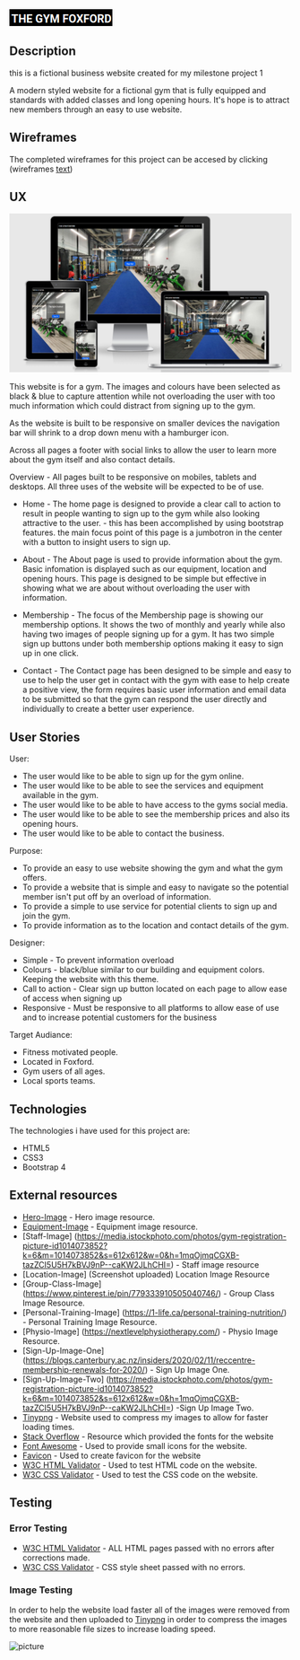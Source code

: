 <img src="assets/images/readme-images/homepage-logo.png">

## Description

this is a fictional business website created for my milestone project 1

A modern styled website for a fictional gym that is fully equipped and standards with added classes and long opening hours. It's hope is to attract new members through an easy to use website.

## Wireframes
The completed wireframes for this project can be accesed by clicking (wireframes [text](https://link))

## UX
<img src="assets/images/readme-images/ux-image.png">

This website is for a gym. The images and colours have been selected as black & blue to capture attention while not overloading the user with too much information which could distract from signing up to the gym.

As the website is built to be responsive on smaller devices the navigation bar will shrink to a drop down menu with a hamburger icon.

Across all pages a footer with social links to allow the user to learn more about the gym itself and also contact details.

Overview - All pages built to be responsive on mobiles, tablets and desktops. All three uses of the website will be expected to be of use.

* Home - The home page is designed to provide a clear call to action to result in people wanting to sign up to the gym while also looking attractive to the user. - this has been accomplished by using bootstrap features. the main focus point of this page is a jumbotron in the center with a button to insight users to sign up. 

* About - The About page is used to provide information about the gym. Basic infomation is displayed such as our equipment, location and opening hours. This page is designed to be simple but effective in showing what we are about without overloading the user with information.

* Membership - The focus of the Membership page is showing our membership options. It shows the two of monthly and yearly while also having two images of people signing up for a gym. It has two simple sign up buttons under both membership options making it easy to sign up in one click.

* Contact - The Contact page has been designed to be simple and easy to use to help the user get in contact with the gym with ease to help create a positive view, the form requires basic user information and email data to be submitted so that the gym can respond the user directly and individually to create a better user experience.

## User Stories
User:

* The user would like to be able to sign up for the gym online.
* The user would like to be able to see the services and equipment available in the gym.
* The user would like to be able to have access to the gyms social media.
* The user would like to be able to see the membership prices and also its opening hours.
* The user would like to be able to contact the business.

Purpose:

* To provide an easy to use website showing the gym and what the gym offers.
* To provide a website that is simple and easy to navigate so the potential member isn't put off by an overload of information.
* To provide a simple to use service for potential clients to sign up and join the gym.
* To provide information as to the location and contact details of the gym.

Designer:

* Simple - To prevent information overload
* Colours - black/blue similar to our building and equipment colors. Keeping the website with this theme.
* Call to action - Clear sign up button located on each page to allow ease of access when signing up
* Responsive - Must be responsive to all platforms to allow ease of use and to increase potential customers for the business

 Target Audiance:

* Fitness motivated people.
* Located in Foxford.
* Gym users of all ages.
* Local sports teams.

 ## Technologies
The technologies i have used for this project are:

* HTML5
* CSS3
* Bootstrap 4

## External resources

* [Hero-Image](https://www.sportirelandcampus.ie/facilities/national-indoor-arena-private-gym) - Hero image resource.
* [Equipment-Image](https://www.sportsjoe.ie/world-of-sport/6-best-pieces-gym-equipment-according-fitness-pros-203880) - Equipment image resource. 
* [Staff-Image] (https://media.istockphoto.com/photos/gym-registration-picture-id1014073852?k=6&m=1014073852&s=612x612&w=0&h=1mqOjmqCGXB-tazZCI5U5H7kBVJ9nP--caKW2JLhCHI=) - Staff image resource
* [Location-Image] (Screenshot uploaded) Location Image Resource
* [Group-Class-Image] (https://www.pinterest.ie/pin/779333910505040746/) - Group Class Image Resource.
* [Personal-Training-Image] (https://1-life.ca/personal-training-nutrition/) - Personal Training Image Resource.
* [Physio-Image] (https://nextlevelphysiotherapy.com/) - Physio Image Resource.
* [Sign-Up-Image-One] (https://blogs.canterbury.ac.nz/insiders/2020/02/11/reccentre-membership-renewals-for-2020/) - Sign Up Image One.
* [Sign-Up-Image-Two] (https://media.istockphoto.com/photos/gym-registration-picture-id1014073852?k=6&m=1014073852&s=612x612&w=0&h=1mqOjmqCGXB-tazZCI5U5H7kBVJ9nP--caKW2JLhCHI=) -Sign Up Image Two.
* [Tinypng](http://https://tinypng.com/) - Website used to compress my images to allow for faster loading times. 
* [Stack Overflow](https://fonts.google.com/) - Resource which provided the fonts for the website
* [Font Awesome](https://fontawesome.com/) - Used to provide small icons for the website.
* [Favicon](https://favicon.io/) - Used to create favicon for the website
* [W3C HTML Validator](https://validator.w3.org/) - Used to test HTML code on the website.
* [W3C CSS Validator](https://jigsaw.w3.org/css-validator/) - Used to test the CSS code on the website.

## Testing

### Error Testing

* [W3C HTML Validator](https://validator.w3.org/) - ALL HTML pages passed with no errors after corrections made.
* [W3C CSS Validator](https://jigsaw.w3.org/css-validator/) - CSS style sheet passed with no errors.

### Image Testing

In order to help the website load faster all of the images were removed from the website and then uploaded to [Tinypng](http://https://tinypng.com/) in order to compress the images to more reasonable file sizes to increase loading speed.

![picture](assets/readme-images/tinypngscreenshot.png)